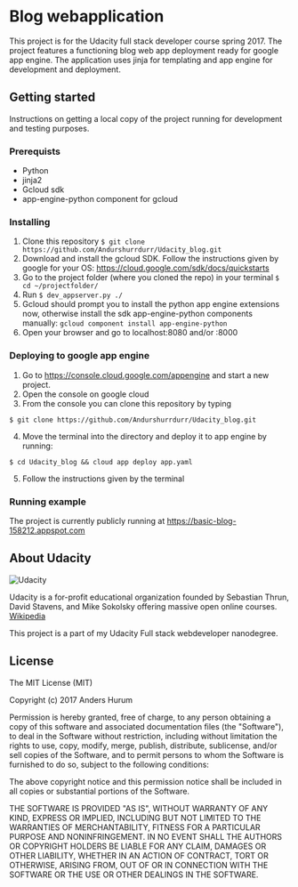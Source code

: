 # Blog webapplication

This project is for the Udacity full stack developer course spring 2017. The project features a functioning blog web app deployment ready for google app engine. The application uses jinja for templating and app engine for development and deployment.

## Getting started

Instructions on getting a local copy of the project running for development and testing purposes.

### Prerequists

- Python
- jinja2
- Gcloud sdk
- app-engine-python component for gcloud

### Installing

1. Clone this repository `$ git clone https://github.com/Andurshurrdurr/Udacity_blog.git`
2. Download and install the gcloud SDK. Follow the instructions given by google for your OS:
https://cloud.google.com/sdk/docs/quickstarts
3. Go to the project folder (where you cloned the repo) in your terminal `$ cd ~/projectfolder/`
5. Run `$ dev_appserver.py ./`
4. Gcloud should prompt you to install the python app engine extensions now, otherwise install the sdk app-engine-python components manually: `gcloud component install app-engine-python`
6. Open your browser and go to localhost:8080 and/or :8000

### Deploying to google app engine

1. Go to https://console.cloud.google.com/appengine and start a new project.
2. Open the console on google cloud
3. From the console you can clone this repository by typing

`$ git clone https://github.com/Andurshurrdurr/Udacity_blog.git`

4. Move the terminal into the directory and deploy it to app engine by running:

`$ cd Udacity_blog && cloud app deploy app.yaml`

5. Follow the instructions given by the terminal

### Running example

The project is currently publicly running at https://basic-blog-158212.appspot.com

## About Udacity

![Udacity](https://in.udacity.com/assets/images/svgs/logo_wordmark.svg)

Udacity is a for-profit educational organization founded by Sebastian Thrun, David Stavens, and Mike Sokolsky offering massive open online courses. [Wikipedia](https://en.wikipedia.org/wiki/Udacity)

This project is a part of my Udacity Full stack webdeveloper nanodegree.

## License

The MIT License (MIT)

Copyright (c) 2017 Anders Hurum

Permission is hereby granted, free of charge, to any person obtaining a copy of this software and associated documentation files (the "Software"), to deal in the Software without restriction, including without limitation the rights to use, copy, modify, merge, publish, distribute, sublicense, and/or sell copies of the Software, and to permit persons to whom the Software is furnished to do so, subject to the following conditions:

The above copyright notice and this permission notice shall be included in all copies or substantial portions of the Software.

THE SOFTWARE IS PROVIDED "AS IS", WITHOUT WARRANTY OF ANY KIND, EXPRESS OR IMPLIED, INCLUDING BUT NOT LIMITED TO THE WARRANTIES OF MERCHANTABILITY, FITNESS FOR A PARTICULAR PURPOSE AND NONINFRINGEMENT. IN NO EVENT SHALL THE AUTHORS OR COPYRIGHT HOLDERS BE LIABLE FOR ANY CLAIM, DAMAGES OR OTHER LIABILITY, WHETHER IN AN ACTION OF CONTRACT, TORT OR OTHERWISE, ARISING FROM, OUT OF OR IN CONNECTION WITH THE SOFTWARE OR THE USE OR OTHER DEALINGS IN THE SOFTWARE.
